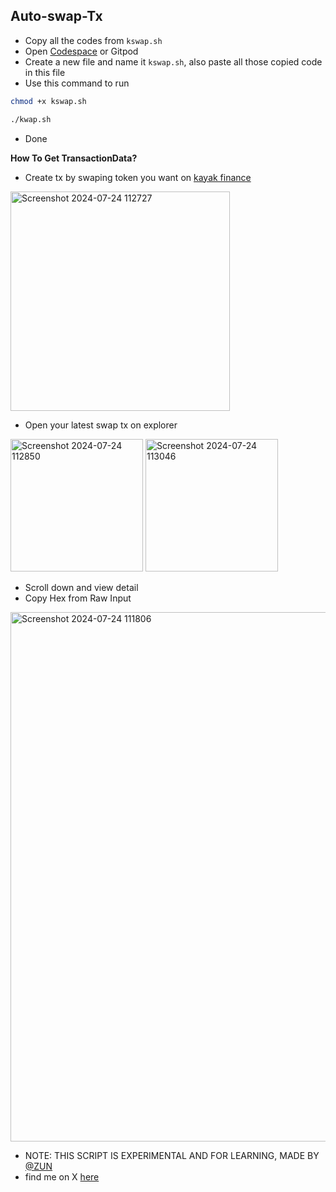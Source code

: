 ## Auto-swap-Tx

- Copy all the codes from `kswap.sh`
- Open [Codespace](https://github.com/codespaces) or Gitpod
- Create a new file and name it `kswap.sh`, also paste all those copied code in this file
- Use this command to run
```bash
chmod +x kswap.sh
```
```bash
./kwap.sh
```
- Done

<B>How To Get TransactionData?</B></br>
- Create tx by swaping token you want on [kayak finance](https://morphtestnet.kayakfinance.io/swap)
<img width="351" alt="Screenshot 2024-07-24 112727" src="https://github.com/user-attachments/assets/6471dc51-f7c3-4a26-abb7-69e42f3c27ca">

- Open your latest swap tx on explorer
<img width="212" alt="Screenshot 2024-07-24 112850" src="https://github.com/user-attachments/assets/3e61bac6-5f8c-41c3-a70f-c10e053c5832">
<img width="212" alt="Screenshot 2024-07-24 113046" src="https://github.com/user-attachments/assets/554251c5-987b-4d43-abc8-2685d3b05872">

- Scroll down and view detail
- Copy Hex from Raw Input

<img width="847" alt="Screenshot 2024-07-24 111806" src="https://github.com/user-attachments/assets/79fefd06-7107-4d19-8e08-122074e31eda">



- NOTE: THIS SCRIPT IS EXPERIMENTAL AND FOR LEARNING, MADE BY [@ZUN](https://x.com/ZunXBT)
- find me on X [here](https://x.com/JodienX_)
